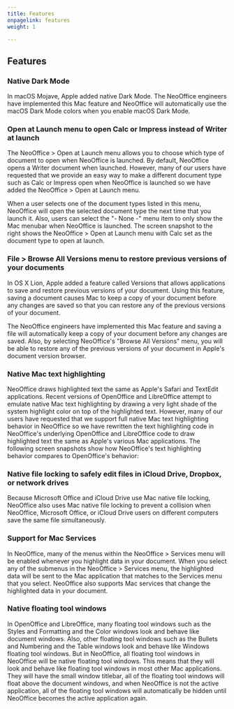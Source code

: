 ```yaml
---
title: Features
onpagelink: features
weight: 1

---
```


Features
--------

### Native Dark Mode

In macOS Mojave, Apple added native Dark Mode. The NeoOffice engineers have implemented this Mac feature and NeoOffice will automatically use the macOS Dark Mode colors when you enable macOS Dark Mode.

### Open at Launch menu to open Calc or Impress instead of Writer at launch

The NeoOffice &gt; Open at Launch menu allows you to choose which type of document to open when NeoOffice is launched. By default, NeoOffice opens a Writer document when launched. However, many of our users have requested that we provide an easy way to make a different document type such as Calc or Impress open when NeoOffice is launched so we have added the NeoOffice &gt; Open at Launch menu.

When a user selects one of the document types listed in this menu, NeoOffice will open the selected document type the next time that you launch it. Also, users can select the "- None -" menu item to only show the Mac menubar when NeoOffice is launched. The screen snapshot to the right shows the NeoOffice &gt; Open at Launch menu with Calc set as the document type to open at launch.

### File &gt; Browse All Versions menu to restore previous versions of your documents

In OS X Lion, Apple added a feature called Versions that allows applications to save and restore previous versions of your document. Using this feature, saving a document causes Mac to keep a copy of your document before any changes are saved so that you can restore any of the previous versions of your document.

The NeoOffice engineers have implemented this Mac feature and saving a file will automatically keep a copy of your document before any changes are saved. Also, by selecting NeoOffice's "Browse All Versions" menu, you will be able to restore any of the previous versions of your document in Apple's document version browser.

### Native Mac text highlighting

NeoOffice draws highlighted text the same as Apple's Safari and TextEdit applications. Recent versions of OpenOffice and LibreOffice attempt to emulate native Mac text highlighting by drawing a very light shade of the system highlight color on top of the highlighted text. However, many of our users have requested that we support full native Mac text highlighting behavior in NeoOffice so we have rewritten the text highlighting code in NeoOffice's underlying OpenOffice and LibreOffice code to draw highlighted text the same as Apple's various Mac applications. The following screen snapshots show how NeoOffice's text highlighting behavior compares to OpenOffice's behavior:

### Native file locking to safely edit files in iCloud Drive, Dropbox, or network drives

Because Microsoft Office and iCloud Drive use Mac native file locking, NeoOffice also uses Mac native file locking to prevent a collision when NeoOffice, Microsoft Office, or iCloud Drive users on different computers save the same file simultaneously.

### Support for Mac Services

In NeoOffice, many of the menus within the NeoOffice &gt; Services menu will be enabled whenever you highlight data in your document. When you select any of the submenus in the NeoOffice &gt; Services menu, the highlighted data will be sent to the Mac application that matches to the Services menu that you select. NeoOffice also supports Mac services that change the highlighted data in your document.

### Native floating tool windows

In OpenOffice and LibreOffice, many floating tool windows such as the Styles and Formatting and the Color windows look and behave like document windows. Also, other floating tool windows such as the Bullets and Numbering and the Table windows look and behave like Windows floating tool windows. But in NeoOffice, all floating tool windows in NeoOffice will be native floating tool windows. This means that they will look and behave like floating tool windows in most other Mac applications. They will have the small window titlebar, all of the floating tool windows will float above the document windows, and when NeoOffice is not the active application, all of the floating tool windows will automatically be hidden until NeoOffice becomes the active application again.